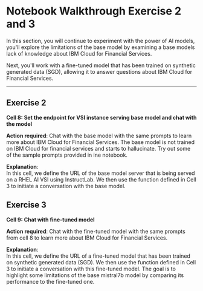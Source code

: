 # Notebook Walkthrough Exercise 2 and 3

In this section, you will continue to experiment with the power of AI models, you'll explore the limitations of the base model by examining a base models lack of knowledge about IBM Cloud for Financial Services. 

Next, you'll work with a fine-tuned model that has been trained on synthetic generated data (SGD), allowing it to answer questions about IBM Cloud for Financial Services.

--------

## Exercise 2

**Cell 8: Set the endpoint for VSI instance serving base model and chat with the model**

**Action required**: Chat with the base model with the same prompts to learn more about IBM Cloud for Financial Services. The base model is not trained on IBM Cloud for financial services and starts to hallucinate. Try out some of the sample prompts provided in ine notebook.

**Explanation**: <br>
In this cell, we define the URL of the base model server that is being served on a RHEL AI VSI using 
InstructLab. We then use the function defined in Cell 3 to initiate a conversation with the base model.

## Exercise 3

**Cell 9: Chat with fine-tuned model**

**Action required**: Chat with the fine-tuned model with the same prompts from cell 8 to learn more about IBM Cloud for Financial Services.

**Explanation**: <br>
In this cell, we define the URL of a fine-tuned model that has been trained on synthetic generated data 
(SGD). We then use the function defined in Cell 3 to initiate a conversation with this fine-tuned model. The 
goal is to highlight some limitations of the base mistral7b model by comparing its performance to the 
fine-tuned one.
